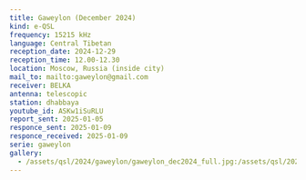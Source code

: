 ```yaml
---
title: Gaweylon (December 2024)
kind: e-QSL
frequency: 15215 kHz
language: Central Tibetan
reception_date: 2024-12-29
reception_time: 12.00-12.30
location: Moscow, Russia (inside city)
mail_to: mailto:gaweylon@gmail.com
receiver: BELKA
antenna: telescopic
station: dhabbaya
youtube_id: ASKw1iSuRLU
report_sent: 2025-01-05
responce_sent: 2025-01-09
responce_received: 2025-01-09
serie: gaweylon
gallery:
  - /assets/qsl/2024/gaweylon/gaweylon_dec2024_full.jpg:/assets/qsl/2024/gaweylon/gaweylon_dec2024_small.jpg
---
```

